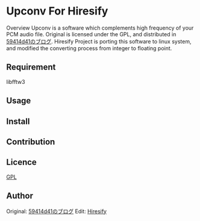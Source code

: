 Upconv For Hiresify
====

Overview
Upconv is a software which complements high frequency of your PCM audio file.
Original is licensed under the GPL, and distributed in [59414d41のブログ](http://59414d41.cocolog-nifty.com/blog/2018/06/--upconvfe-07x-.html).
Hiresify Project is porting this software to linux system, and modified the converting process from integer to floating point.

## Requirement
libfftw3

## Usage

## Install

## Contribution

## Licence

[GPL](https://github.com/hiresify-project/upconv_hiresify/blob/main/LICENSE)

## Author

Original: [59414d41のブログ](http://59414d41.cocolog-nifty.com/blog/2018/06/--upconvfe-07x-.html)
Edit: [Hiresify](https://hiresify-project.com)
